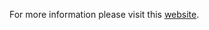 For more information please visit this [website](https://callumfowler101.github.io/constellation_website/constellation.html).